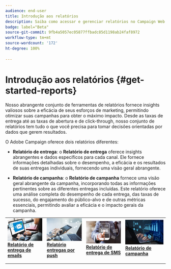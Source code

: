 ```yaml
---
audience: end-user
title: Introdução aos relatórios
description: Saiba como acessar e gerenciar relatórios no Campaign Web
badge: label="Beta"
source-git-commit: 9fb4a5057ec05877ffbadc85d1198ab24faf8972
workflow-type: tm+mt
source-wordcount: '172'
ht-degree: 100%

---
```


# Introdução aos relatórios {#get-started-reports}

Nosso abrangente conjunto de ferramentas de relatórios fornece insights valiosos sobre a eficácia de seus esforços de marketing, permitindo otimizar suas campanhas para obter o máximo impacto. Desde as taxas de entrega até as taxas de abertura e de click-through, nosso conjunto de relatórios tem tudo o que você precisa para tomar decisões orientadas por dados que gerem resultados.

O Adobe Campaign oferece dois relatórios diferentes:

* **Relatório de entrega**: o **Relatório de entrega** oferece insights abrangentes e dados específicos para cada canal. Ele fornece informações detalhadas sobre o desempenho, a eficácia e os resultados de suas entregas individuais, fornecendo uma visão geral abrangente.

* **Relatório de campanha**: o **Relatório de campanha** fornece uma visão geral abrangente da campanha, incorporando todas as informações pertinentes sobre as diferentes entregas incluídas. Este relatório oferece uma análise completa do desempenho de cada entrega, das taxas de sucesso, do engajamento do público-alvo e de outras métricas essenciais, permitindo avaliar a eficácia e o impacto gerais da campanha.



<table style="table-layout:fixed"><tr style="border: 0;">
<td>
<a href="email-report.md">
<img alt="Lead" src="assets/do-not-localize/email_report.jpeg">
</a>
<div><a href="email-report.md"><strong>Relatório de entrega de emails</strong>
</div>
<p>
</td>
<td>
<a href="push-report.md">
<img alt="Pouco frequente" src="assets/do-not-localize/push_report.jpeg">
</a>
<div>
<a href="push-report.md"><strong> Relatório entregas por push<strong></strong></a>
</div>
<p></td>
<td>
<a href="sms-report.md">
<img alt="Validação" src="assets/do-not-localize/sms_report.png">
</a>
<div>
<a href="sms-report.md"><strong> Relatório de entrega de SMS</strong></a>
</div>
<p>
</td>
<td>
<a href="campaign-reports.md">
<img alt="Validação" src="assets/do-not-localize/campaign_report.jpeg">
</a>
<div>
<a href="campaign-reports.md"><strong>Relatório de campanha</strong></a>
</div>
<p>
</td>
</tr></table>
